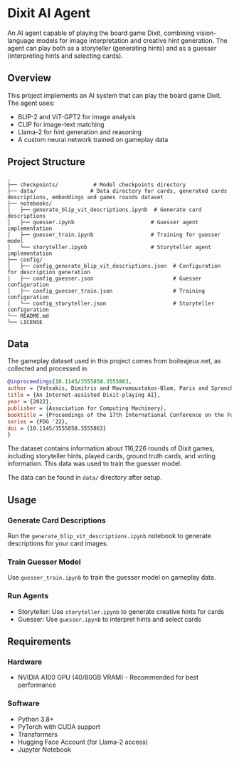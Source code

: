 # Dixit AI Agent

An AI agent capable of playing the board game Dixit, combining vision-language models for image interpretation and creative hint generation. The agent can play both as a storyteller (generating hints) and as a guesser (interpreting hints and selecting cards).

## Overview

This project implements an AI system that can play the board game Dixit. The agent uses:
- BLIP-2 and ViT-GPT2 for image analysis
- CLIP for image-text matching
- Llama-2 for hint generation and reasoning
- A custom neural network trained on gameplay data

## Project Structure

```
.
├── checkpoints/           # Model checkpoints directory
├── data/                 # Data directory for cards, generated cards descriptions, embeddings and games rounds dataset
├── notebooks/
│   ├── generate_blip_vit_descriptions.ipynb  # Generate card descriptions
│   ├── guesser.ipynb                        # Guesser agent implementation
│   ├── guesser_train.ipynb                  # Training for guesser model
│   └── storyteller.ipynb                    # Storyteller agent implementation
├── config/
│   ├── config_generate_blip_vit_descriptions.json  # Configuration for description generation
│   ├── config_guesser.json                         # Guesser configuration
│   ├── config_guesser_train.json                   # Training configuration
│   └── config_storyteller.json                     # Storyteller configuration
└── README.md
└── LICENSE

```

## Data
The gameplay dataset used in this project comes from boiteajeux.net, as collected and processed in:

```bibtex
@inproceedings{10.1145/3555858.3555863,
author = {Vatsakis, Dimitris and Mavromoustakos-Blom, Paris and Spronck, Pieter},
title = {An Internet-assisted Dixit-playing AI},
year = {2022},
publisher = {Association for Computing Machinery},
booktitle = {Proceedings of the 17th International Conference on the Foundations of Digital Games},
series = {FDG '22},
doi = {10.1145/3555858.3555863}
}
```

The dataset contains information about 116,226 rounds of Dixit games, including storyteller hints, played cards, ground truth cards, and voting information. This data was used to train the guesser model.

The data can be found in `data/` directory after setup.

## Usage

### Generate Card Descriptions
Run the `generate_blip_vit_descriptions.ipynb` notebook to generate descriptions for your card images.

### Train Guesser Model
Use `guesser_train.ipynb` to train the guesser model on gameplay data.

### Run Agents
- Storyteller: Use `storyteller.ipynb` to generate creative hints for cards
- Guesser: Use `guesser.ipynb` to interpret hints and select cards

## Requirements
### Hardware
- NVIDIA A100 GPU (40/80GB VRAM) - Recommended for best performance

### Software
- Python 3.8+
- PyTorch with CUDA support
- Transformers
- Hugging Face Account (for Llama-2 access)
- Jupyter Notebook
